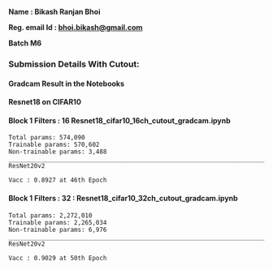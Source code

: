 **Name : Bikash Ranjan Bhoi**

**Reg. email Id : bhoi.bikash@gmail.com**

**Batch M6**


### Submission Details With Cutout:
#### Gradcam Result in the Notebooks

#### Resnet18 on CIFAR10

#### Block 1 Filters : 16  Resnet18_cifar10_16ch_cutout_gradcam.ipynb
```
Total params: 574,090
Trainable params: 570,602
Non-trainable params: 3,488
__________________________________________________________________________________________________
ResNet20v2

Vacc : 0.8927 at 46th Epoch
```

#### Block 1 Filters : 32  : Resnet18_cifar10_32ch_cutout_gradcam.ipynb
```
Total params: 2,272,010
Trainable params: 2,265,034
Non-trainable params: 6,976
__________________________________________________________________________________________________
ResNet20v2

Vacc : 0.9029 at 50th Epoch
```
